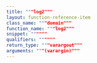 ```yaml
---
title: """log2"""
layout: function-reference-item
class_name: """domain"""
function_name: """log2"""
snippet: """"""
qualifiers: """"""
return_type: """varargout"""
arguments: """(varargin)"""
---
```


